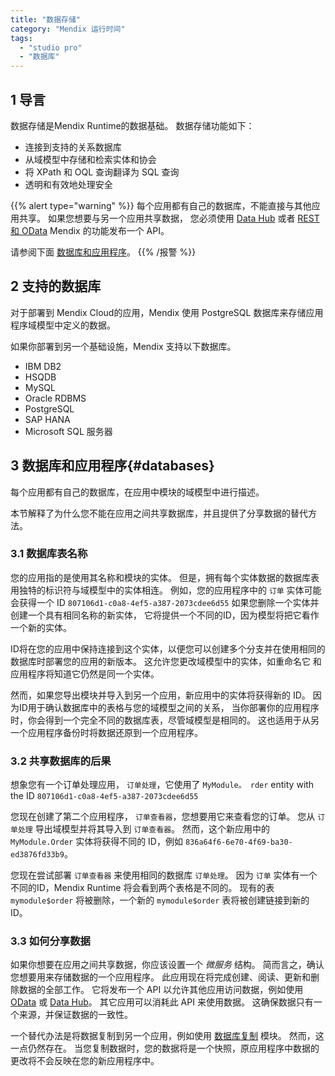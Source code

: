 ```yaml
---
title: "数据存储"
category: "Mendix 运行时间"
tags:
  - "studio pro"
  - "数据库"
---
```


## 1 导言

数据存储是Mendix Runtime的数据基础。 数据存储功能如下：

* 连接到支持的关系数据库
* 从域模型中存储和检索实体和协会
* 将 XPath 和 OQL 查询翻译为 SQL 查询
* 透明和有效地处理安全

{{% alert type="warning" %}}
每个应用都有自己的数据库，不能直接与其他应用共享。 如果您想要与另一个应用共享数据， 您必须使用 [Data Hub](/data-hub/share-data) 或者 [REST 和 OData](integration) Mendix 的功能发布一个 API。

请参阅下面 [数据库和应用程序](#databases)。
{{% /报警 %}}

## 2 支持的数据库

对于部署到 Mendix Cloud的应用，Mendix 使用 PostgreSQL 数据库来存储应用程序域模型中定义的数据。

如果你部署到另一个基础设施，Mendix 支持以下数据库。

* IBM DB2
* HSQDB
* MySQL
* Oracle RDBMS
* PostgreSQL
* SAP HANA
* Microsoft SQL 服务器

## 3 数据库和应用程序{#databases}

每个应用都有自己的数据库，在应用中模块的域模型中进行描述。

本节解释了为什么您不能在应用之间共享数据库，并且提供了分享数据的替代方法。

### 3.1 数据库表名称

您的应用指的是使用其名称和模块的实体。 但是，拥有每个实体数据的数据库表用独特的标识符与域模型中的实体相连。 例如，您的应用程序中的 `订单` 实体可能会获得一个 ID `807106d1-c0a8-4ef5-a387-2073cdee6d55` 如果您删除一个实体并创建一个具有相同名称的新实体， 它将提供一个不同的ID，因为模型将把它看作一个新的实体。

ID将在您的应用中保持连接到这个实体，以便您可以创建多个分支并在使用相同的数据库时部署您的应用的新版本。 这允许您更改域模型中的实体，如重命名它 和应用程序将知道它仍然是同一个实体。

然而，如果您导出模块并导入到另一个应用，新应用中的实体将获得新的 ID。 因为ID用于确认数据库中的表格与您的域模型之间的关系， 当你部署你的应用程序时，你会得到一个完全不同的数据库表，尽管域模型是相同的。 这也适用于从另一个应用程序备份时将数据还原到一个应用程序。

### 3.2 共享数据库的后果

想象您有一个订单处理应用， `订单处理`，它使用了 `MyModule。 rder` entity with the ID `807106d1-c0a8-4ef5-a387-2073cdee6d55`

您现在创建了第二个应用程序， `订单查看器`，您想要用它来查看您的订单。 您从 `订单处理` 导出域模型并将其导入到 `订单查看器`。 然而，这个新应用中的 `MyModule.Order` 实体将获得不同的 ID，例如 `836a64f6-6e70-4f69-ba30-ed3876fd33b9`。

您现在尝试部署 `订单查看器` 来使用相同的数据库 `订单处理`。 因为 `订单` 实体有一个不同的ID，Mendix Runtime 将会看到两个表格是不同的。 现有的表 `mymodule$order` 将被删除，一个新的 `mymodule$order` 表将被创建链接到新的 ID。

### 3.3 如何分享数据

如果你想要在应用之间共享数据，你应该设置一个 *微服务* 结构。 简而言之，确认您想要用来存储数据的一个应用程序。 此应用现在将完成创建、阅读、更新和删除数据的全部工作。 它将发布一个 API 以允许其他应用访问数据，例如使用 [OData](published-odata-services) 或 [Data Hub](/data-hub/share-data/)。 其它应用可以消耗此 API 来使用数据。 这确保数据只有一个来源，并保证数据的一致性。

一个替代办法是将数据复制到另一个应用，例如使用 [数据库复制](/appstore/modules/database-replication) 模块。 然而，这一点仍然存在。 当您复制数据时，您的数据将是一个快照，原应用程序中数据的更改将不会反映在您的新应用程序中。
